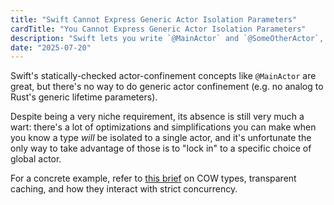 ```yaml
---
title: "Swift Cannot Express Generic Actor Isolation Parameters"
cardTitle: "You Cannot Express Generic Actor Isolation Parameters"
description: "Swift lets you write `@MainActor` and `@SomeOtherActor`, but not `@'A`, where `A` is a generic actor parameter."
date: "2025-07-20"
---
```


Swift's statically-checked actor-confinement concepts like `@MainActor` are great, but there's no way to do generic actor confinement (e.g. no analog to Rust's generic lifetime parameters). 

Despite being a very niche requirement, its absence is still very much a wart: there's a lot of optimizations and simplifications you can make when you know a type *will* be isolated to a single actor, and it's unfortunate the only way to take advantage of those is to "lock in" to a specific choice of global actor.

For a concrete example, refer to [this brief](https://github.com/plx/swift-briefs/blob/main/content/briefs/sendable-custom-cow-and-lazy-cached-properties.md) on COW types, transparent caching, and how they interact with strict concurrency.
